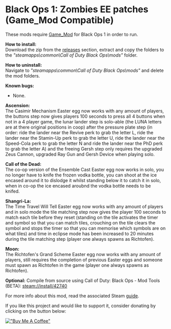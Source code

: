 # Black Ops 1: Zombies EE patches (Game_Mod Compatible)

These mods require [Game_Mod](https://github.com/Nukem9/LinkerMod/releases/tag/v1.3.2) for Black Ops 1 in order to run.

**How to install:**</br>
Download the zip from the [releases](https://github.com/ReubenUKGB/black-ops-one-zombies-ee-patches/releases) section, extract and copy the folders to the _"steamapps\common\Call of Duty Black Ops\mods"_ folder.

**How to uninstall:**</br>
Navigate to _"steamapps\common\Call of Duty Black Ops\mods"_ and delete the mod folders.

**Known bugs:**</br>
- None.

**Ascension:**</br>
The Casimir Mechanism Easter egg now works with any amount of players, the buttons step now gives players 100 seconds to press all 4 buttons when not in a 4 player game, the lunar lander step is solo-able (the LUNA letters are at there original positions in coop) after the pressure plate step (in order: ride the lander near the Revive perk to grab the letter L, ride the lander near the Stamin-Up perk to grab the letter U, ride the lander near the Speed-Cola perk to grab the letter N and ride the lander near the PhD perk to grab the letter A) and the freeing Gersh step only requires the upgraded Zeus Cannon, upgraded Ray Gun and Gersh Device when playing solo.

**Call of the Dead:**</br>
The co-op version of the Ensemble Cast Easter egg now works in solo, you no longer have to knife the frozen vodka bottle, you can shoot at the ice encased around it to dislodge it whilst standing below it to catch it in solo, when in co-op the ice encased aroubnd the vodka bottle needs to be knifed.

**Shangri-La:**</br>
The Time Travel Will Tell Easter egg now works with any amount of players and in solo mode the tile matching step now gives the player 100 seconds to match each tile before they reset (standing on the tile activates the timer and symbol so that you can match tiles, crouching on the tile clears the symbol and stops the timer so that you can memorise which symbols are on what tiles) and time in eclipse mode has been increased to 20 minutes during the tile matching step (player one always spawns as Richtofen).

**Moon:**</br>
The Richtofen's Grand Scheme Easter egg now works with any amount of players, still requires the completion of previous Easter eggs and someone must spawn as Richtofen in the game (player one always spawns as Richtofen).

**Optional:** Compile from source using Call of Duty: Black Ops - Mod Tools (BETA): [steam://install/42740](steam://install/42740)

For more info about this mod, read the associated Steam [guide](https://steamcommunity.com/sharedfiles/filedetails/?id=3041320930).

If you like this project and would like to support it, consider donating by clicking on the button below:

[!["Buy Me A Coffee"](https://www.buymeacoffee.com/assets/img/custom_images/orange_img.png)](https://www.buymeacoffee.com/reubenukgb)
